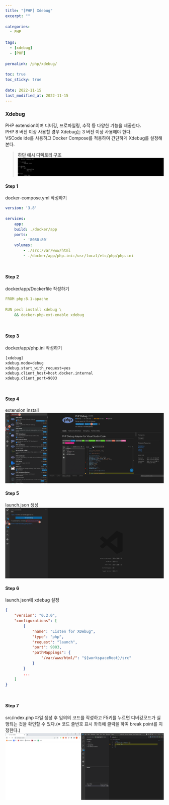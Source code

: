 ```yaml
---
title: "[PHP] Xdebug"
excerpt: ""

categories:
  - PHP

tags:
  - [xdebug]
  - [PHP]

permalink: /php/xdebug/

toc: true
toc_sticky: true

date: 2022-11-15
last_modified_at: 2022-11-15
---
```


### Xdebug
PHP extension이며 디버깅, 프로파일링, 추적 등 다양한 기능을 제공한다.<br>
PHP 8 버전 이상 사용할 경우 Xdebug는 3 버전 이상 사용해야 한다.<br>
VSCode ide를 사용하고 Docker Compose를 적용하여 간단하게 Xdebug를 설정해본다.

> **하단 예시 디렉토리 구조**
> ![directory 구조](/assets/images/posts/xdebug/directory.png "directory 구조")

#### Step 1
docker-compose.yml 작성하기
```yaml
version: '3.8'

services:
    app:
    build: ./docker/app
    ports:
        - '8080:80'
    volumes:
        - ./src:/var/www/html
        - ./docker/app/php.ini:/usr/local/etc/php/php.ini
```
<br>

#### Step 2
docker/app/Dockerfile 작성하기
```yaml
FROM php:8.1-apache

RUN pecl install xdebug \
    && docker-php-ext-enable xdebug
```
<br>

#### Step 3
docker/app/php.ini 작성하기
```
[xdebug]
xdebug.mode=debug
xdebug.start_with_request=yes
xdebug.client_host=host.docker.internal
xdebug.client_port=9003
```
<br>

#### Step 4
extension install
![extension](/assets/images/posts/xdebug/extension.png "extension")

#### Step 5
launch.json 생성
![launch.json](/assets/images/posts/xdebug/launch.png "launch")

#### Step 6
launch.json에 xdebug 설정
```json
{
    "version": "0.2.0",
    "configurations": [
        {
            "name": "Listen for XDebug",
            "type": "php",
            "request": "launch",
            "port": 9003,
            "pathMappings": {
                "/var/www/html/": "${workspaceRoot}/src"
            }
        }
        ...
    ]
}
```
<br>

#### Step 7
src/index.php 파일 생성 후 임의의 코드를 작성하고 F5키를 누르면 디버깅모드가 실행되는 것을 확인할 수 있다.(※ 코드 줄번호 표시 좌측에 클릭을 하여 break point를 지정한다.)
![디버그 실행](/assets/images/posts/xdebug/debug.png "debug")